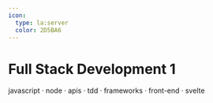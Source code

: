 ```yaml
---
icon:
  type: la:server
  color: 2D5BA6
---
```


# Full Stack Development 1

javascript · node · apis · tdd · frameworks · front-end · svelte 